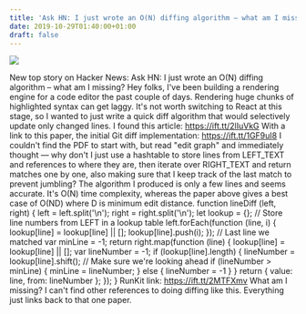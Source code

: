 ```yaml
---
title: 'Ask HN: I just wrote an O(N) diffing algorithm – what am I missing?'
date: 2019-10-29T01:40:00+01:00
draft: false
---
```


![](https://ifttt.com/images/no_image_card.png)  

New top story on Hacker News: Ask HN: I just wrote an O(N) diffing algorithm – what am I missing? Hey folks, I've been building a rendering engine for a code editor the past couple of days. Rendering huge chunks of highlighted syntax can get laggy. It's not worth switching to React at this stage, so I wanted to just write a quick diff algorithm that would selectively update only changed lines. I found this article: https://ift.tt/2lIuVkG With a link to this paper, the initial Git diff implementation: https://ift.tt/1GF9uI8 I couldn't find the PDF to start with, but read "edit graph" and immediately thought — why don't I just use a hashtable to store lines from LEFT\_TEXT and references to where they are, then iterate over RIGHT\_TEXT and return matches one by one, also making sure that I keep track of the last match to prevent jumbling? The algorithm I produced is only a few lines and seems accurate. It's O(N) time complexity, whereas the paper above gives a best case of O(ND) where D is minimum edit distance. function lineDiff (left, right) { left = left.split('\\n'); right = right.split('\\n'); let lookup = {}; // Store line numbers from LEFT in a lookup table left.forEach(function (line, i) { lookup\[line\] = lookup\[line\] || \[\]; lookup\[line\].push(i); }); // Last line we matched var minLine = -1; return right.map(function (line) { lookup\[line\] = lookup\[line\] || \[\]; var lineNumber = -1; if (lookup\[line\].length) { lineNumber = lookup\[line\].shift(); // Make sure we're looking ahead if (lineNumber > minLine) { minLine = lineNumber; } else { lineNumber = -1 } } return { value: line, from: lineNumber }; }); } RunKit link: https://ift.tt/2MTFXmv What am I missing? I can't find other references to doing diffing like this. Everything just links back to that one paper.